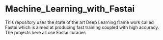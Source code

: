 # Machine_Learning_with_Fastai
This repository uses the state of the art Deep Learning frame work called Fastai which is aimed at producing fast training coupled with high accuracy. The projects here all use Fastai libraries
